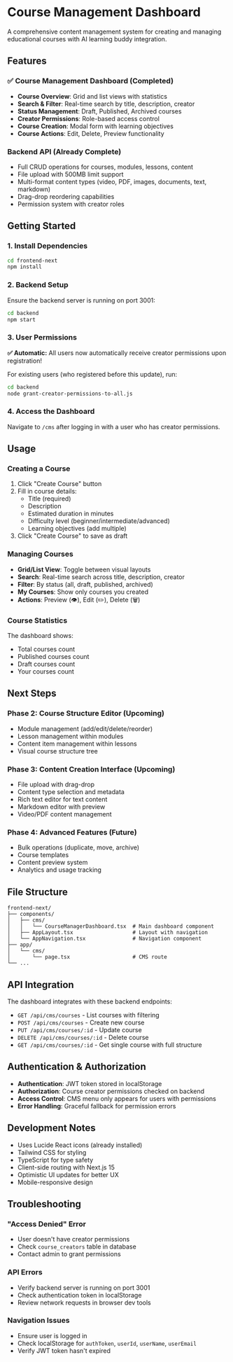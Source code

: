 # Course Management Dashboard

A comprehensive content management system for creating and managing educational courses with AI learning buddy integration.

## Features

### ✅ Course Management Dashboard (Completed)
- **Course Overview**: Grid and list views with statistics
- **Search & Filter**: Real-time search by title, description, creator
- **Status Management**: Draft, Published, Archived courses  
- **Creator Permissions**: Role-based access control
- **Course Creation**: Modal form with learning objectives
- **Course Actions**: Edit, Delete, Preview functionality

### Backend API (Already Complete)
- Full CRUD operations for courses, modules, lessons, content
- File upload with 500MB limit support
- Multi-format content types (video, PDF, images, documents, text, markdown)
- Drag-drop reordering capabilities
- Permission system with creator roles

## Getting Started

### 1. Install Dependencies
```bash
cd frontend-next
npm install
```

### 2. Backend Setup
Ensure the backend server is running on port 3001:
```bash
cd backend
npm start
```

### 3. User Permissions
**✅ Automatic:** All users now automatically receive creator permissions upon registration!

For existing users (who registered before this update), run:
```bash
cd backend
node grant-creator-permissions-to-all.js
```

### 4. Access the Dashboard
Navigate to `/cms` after logging in with a user who has creator permissions.

## Usage

### Creating a Course
1. Click "Create Course" button
2. Fill in course details:
   - Title (required)
   - Description
   - Estimated duration in minutes  
   - Difficulty level (beginner/intermediate/advanced)
   - Learning objectives (add multiple)
3. Click "Create Course" to save as draft

### Managing Courses
- **Grid/List View**: Toggle between visual layouts
- **Search**: Real-time search across title, description, creator
- **Filter**: By status (all, draft, published, archived)
- **My Courses**: Show only courses you created
- **Actions**: Preview (👁️), Edit (✏️), Delete (🗑️)

### Course Statistics
The dashboard shows:
- Total courses count
- Published courses count  
- Draft courses count
- Your courses count

## Next Steps

### Phase 2: Course Structure Editor (Upcoming)
- Module management (add/edit/delete/reorder)
- Lesson management within modules
- Content item management within lessons
- Visual course structure tree

### Phase 3: Content Creation Interface (Upcoming)
- File upload with drag-drop
- Content type selection and metadata
- Rich text editor for text content
- Markdown editor with preview
- Video/PDF content management

### Phase 4: Advanced Features (Future)
- Bulk operations (duplicate, move, archive)
- Course templates
- Content preview system
- Analytics and usage tracking

## File Structure

```
frontend-next/
├── components/
│   ├── cms/
│   │   └── CourseManagerDashboard.tsx  # Main dashboard component
│   ├── AppLayout.tsx                   # Layout with navigation
│   └── AppNavigation.tsx               # Navigation component
├── app/
│   └── cms/
│       └── page.tsx                    # CMS route
└── ...
```

## API Integration

The dashboard integrates with these backend endpoints:
- `GET /api/cms/courses` - List courses with filtering
- `POST /api/cms/courses` - Create new course
- `PUT /api/cms/courses/:id` - Update course
- `DELETE /api/cms/courses/:id` - Delete course
- `GET /api/cms/courses/:id` - Get single course with full structure

## Authentication & Authorization

- **Authentication**: JWT token stored in localStorage
- **Authorization**: Course creator permissions checked on backend
- **Access Control**: CMS menu only appears for users with permissions
- **Error Handling**: Graceful fallback for permission errors

## Development Notes

- Uses Lucide React icons (already installed)
- Tailwind CSS for styling
- TypeScript for type safety
- Client-side routing with Next.js 15
- Optimistic UI updates for better UX
- Mobile-responsive design

## Troubleshooting

### "Access Denied" Error
- User doesn't have creator permissions
- Check `course_creators` table in database
- Contact admin to grant permissions

### API Errors
- Verify backend server is running on port 3001
- Check authentication token in localStorage
- Review network requests in browser dev tools

### Navigation Issues
- Ensure user is logged in
- Check localStorage for `authToken`, `userId`, `userName`, `userEmail`
- Verify JWT token hasn't expired
